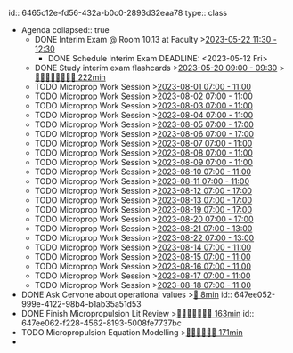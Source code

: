 id:: 6465c12e-fd56-432a-b0c0-2893d32eaa78
type:: class

- Agenda
  collapsed:: true
	- DONE Interim Exam @ Room 10.13 at Faculty >[2023-05-22 11:30 - 12:30](#agenda://?start=1684747800000&end=1684751400000&allDay=false)
		- DONE Schedule Interim Exam
		  DEADLINE: <2023-05-12 Fri>
	- DONE Study interim exam flashcards >[2023-05-20 09:00 - 09:30](#agenda://?start=1684566000000&end=1684567800000&allDay=false) >[🍅🍅🍅🍅🍅🍅🍅🍅 222min](#agenda-pomo://?t=f-1684581183086-1200%2Cf-1684593310292-1200%2Cf-1684595919507-1200%2Cp-1684598013950-565%2Cf-1684648450051-1200%2Cf-1684649654888-1200%2Cp-1684651863980-864%2Cf-1684655021600-1200%2Cf-1684656263741-1200%2Cp-1684657503097-743%2Cf-1684732166284-1500%2Cp-1684737339463-397%2Cp-1684738016777-845)
	- TODO Microprop Work Session >[2023-08-01 07:00 - 11:00](#agenda://?start=1690866000000&end=1690880400000&allDay=false)
	- TODO Microprop Work Session >[2023-08-02 07:00 - 11:00](#agenda://?start=1690952400000&end=1690966800000&allDay=false)
	- TODO Microprop Work Session >[2023-08-03 07:00 - 11:00](#agenda://?start=1691038800000&end=1691053200000&allDay=false)
	- TODO Microprop Work Session >[2023-08-04 07:00 - 11:00](#agenda://?start=1691125200000&end=1691139600000&allDay=false)
	- TODO Microprop Work Session >[2023-08-05 07:00 - 17:00](#agenda://?start=1691211600000&end=1691247600000&allDay=false)
	- TODO Microprop Work Session >[2023-08-06 07:00 - 17:00](#agenda://?start=1691298000000&end=1691334000000&allDay=false)
	- TODO Microprop Work Session >[2023-08-07 07:00 - 11:00](#agenda://?start=1691384400000&end=1691398800000&allDay=false)
	- TODO Microprop Work Session >[2023-08-08 07:00 - 11:00](#agenda://?start=1691470800000&end=1691485200000&allDay=false)
	- TODO Microprop Work Session >[2023-08-09 07:00 - 11:00](#agenda://?start=1691557200000&end=1691571600000&allDay=false)
	- TODO Microprop Work Session >[2023-08-10 07:00 - 11:00](#agenda://?start=1691643600000&end=1691658000000&allDay=false)
	- TODO Microprop Work Session >[2023-08-11 07:00 - 11:00](#agenda://?start=1691730000000&end=1691744400000&allDay=false)
	- TODO Microprop Work Session >[2023-08-12 07:00 - 17:00](#agenda://?start=1691816400000&end=1691852400000&allDay=false)
	- TODO Microprop Work Session >[2023-08-13 07:00 - 17:00](#agenda://?start=1691902800000&end=1691938800000&allDay=false)
	- TODO Microprop Work Session >[2023-08-19 07:00 - 17:00](#agenda://?start=1692421200000&end=1692457200000&allDay=false)
	- TODO Microprop Work Session >[2023-08-20 07:00 - 17:00](#agenda://?start=1692507600000&end=1692543600000&allDay=false)
	- TODO Microprop Work Session >[2023-08-21 07:00 - 13:00](#agenda://?start=1692594000000&end=1692615600000&allDay=false)
	- TODO Microprop Work Session >[2023-08-22 07:00 - 13:00](#agenda://?start=1692680400000&end=1692702000000&allDay=false)
	- TODO Microprop Work Session >[2023-08-14 07:00 - 11:00](#agenda://?start=1691989200000&end=1692003600000&allDay=false)
	- TODO Microprop Work Session >[2023-08-15 07:00 - 11:00](#agenda://?start=1692075600000&end=1692090000000&allDay=false)
	- TODO Microprop Work Session >[2023-08-16 07:00 - 11:00](#agenda://?start=1692162000000&end=1692176400000&allDay=false)
	- TODO Microprop Work Session >[2023-08-17 07:00 - 11:00](#agenda://?start=1692248400000&end=1692262800000&allDay=false)
	- TODO Microprop Work Session >[2023-08-18 07:00 - 11:00](#agenda://?start=1692334800000&end=1692349200000&allDay=false)
- DONE Ask Cervone about operational values >[🍅 8min](#agenda-pomo://?t=p-1686128083661-461)
  id:: 647ee052-999e-4122-98b4-b1ab35a51d53
- DONE Finish Micropropulsion Lit Review >[🍅🍅🍅🍅🍅🍅🍅 163min](#agenda-pomo://?t=f-1686922472221-1200%2Cf-1686926605185-1200%2Cf-1686927933350-1200%2Cf-1687248657225-1200%2Cp-1687249865054-260%2Cf-1687250350749-1200%2Cp-1687252306967-1066%2Cf-1687262716368-1200%2Cf-1687265692736-1200)
  id:: 647ee062-f228-4562-8193-5008fe7737bc
- TODO Micropropulsion Equation Modelling >[🍅🍅🍅🍅🍅🍅 171min](#agenda-pomo://?t=f-1690866965343-1500%2Cp-1690869003944-1241%2Cf-1690872599905-1500%2Cf-1690874656815-1500%2Cf-1690876502402-1500%2Cf-1690878496020-1500%2Cf-1690953479468-1500)
-